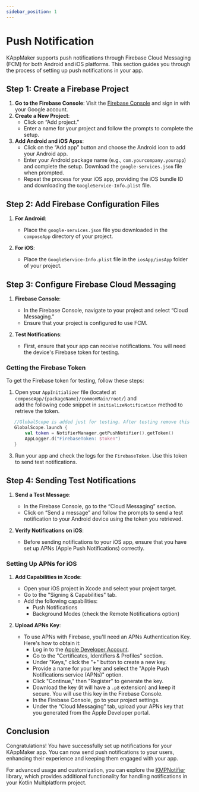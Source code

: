 ```yaml
---
sidebar_position: 1
---
```


# Push Notification

KAppMaker supports push notifications through Firebase Cloud Messaging (FCM) for both Android and iOS platforms. This section guides you through the process of setting up push notifications in your app.

## Step 1: Create a Firebase Project

1. **Go to the Firebase Console**: Visit the [Firebase Console](https://console.firebase.google.com/) and sign in with your Google account.
2. **Create a New Project**:
   - Click on “Add project.”
   - Enter a name for your project and follow the prompts to complete the setup.
3. **Add Android and iOS Apps**:
   - Click on the “Add app” button and choose the Android icon to add your Android app.
   - Enter your Android package name (e.g., `com.yourcompany.yourapp`) and complete the setup. Download the `google-services.json` file when prompted.
   - Repeat the process for your iOS app, providing the iOS bundle ID and downloading the `GoogleService-Info.plist` file.

## Step 2: Add Firebase Configuration Files

1. **For Android**:
   - Place the `google-services.json` file you downloaded in the `composeApp` directory of your project.
  
2. **For iOS**:
   - Place the `GoogleService-Info.plist` file in the `iosApp/iosApp` folder of your project.

## Step 3: Configure Firebase Cloud Messaging

1. **Firebase Console**:
   - In the Firebase Console, navigate to your project and select “Cloud Messaging.”
   - Ensure that your project is configured to use FCM.

2. **Test Notifications**:
   - First, ensure that your app can receive notifications. You will need the device's Firebase token for testing.

### Getting the Firebase Token

To get the Firebase token for testing, follow these steps:

1. Open your `AppInitializer` file (located at `composeApp/{packageName}/commonMain/root/`) and  
add the following code snippet in `initializeNotification` method to retrieve the token.

```kotlin
   //GlobalScope is added just for testing. After testing remove this
   GlobalScope.launch {
       val token = NotifierManager.getPushNotifier().getToken()
       AppLogger.d("FirebaseToken: $token")
   }
```

3. Run your app and check the logs for the `FirebaseToken`. Use this token to send test notifications.

## Step 4: Sending Test Notifications

1. **Send a Test Message**:
   - In the Firebase Console, go to the “Cloud Messaging” section.
   - Click on “Send a message” and follow the prompts to send a test notification to your Android device using the token you retrieved.

2. **Verify Notifications on iOS**:
   - Before sending notifications to your iOS app, ensure that you have set up APNs (Apple Push Notifications) correctly.

### Setting Up APNs for iOS

1. **Add Capabilities in Xcode**:
   - Open your iOS project in Xcode and select your project target.
   - Go to the "Signing & Capabilities" tab.
   - Add the following capabilities:
     - Push Notifications
     - Background Modes (check the Remote Notifications option)

2. **Upload APNs Key**:
   - To use APNs with Firebase, you'll need an APNs Authentication Key. Here's how to obtain it:
     - Log in to the [Apple Developer Account](https://developer.apple.com/account/).
     - Go to the "Certificates, Identifiers & Profiles" section.
     - Under "Keys," click the "+" button to create a new key.
     - Provide a name for your key and select the "Apple Push Notifications service (APNs)" option.
     - Click "Continue," then "Register" to generate the key.
     - Download the key (it will have a `.p8` extension) and keep it secure. You will use this key in the Firebase Console.
     - In the Firebase Console, go to your project settings.
     - Under the “Cloud Messaging” tab, upload your APNs key that you generated from the Apple Developer portal.


## Conclusion

Congratulations! You have successfully set up notifications for your KAppMaker app. You can now send push notifications to your users, enhancing their experience and keeping them engaged with your app.

For advanced usage and customization, you can explore the [KMPNotifier](https://github.com/mirzemehdi/KMPNotifier#usage) library, which provides additional functionality for handling notifications in your Kotlin Multiplatform project.



